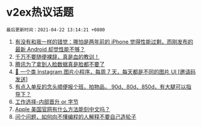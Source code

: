# v2ex热议话题

`最后更新时间：2021-04-22 13:14:21 +0800`

1. [有没有和我一样的错觉：哪怕是两年前的 iPhone 觉得性能过剩，而刚发布的最新 Android 却觉性能不够？](https://www.v2ex.com/t/772242)
1. [千万不要随便裸辞，真是血的教训！](https://www.v2ex.com/t/772311)
1. [腾讯为了拿到人脸数据真是脸都不要了](https://www.v2ex.com/t/772171)
1. [🌁 一个类 Instagram 图片小程序，每周 7 天，每天都是不同的图片 UI [邀请码发送]](https://www.v2ex.com/t/772333)
1. [有点入单反的念头顺便报个班，拍物品， 90d、80d、850d，有大腿可以指导下？](https://www.v2ex.com/t/772355)
1. [工作选择-内部晋升 or 字节](https://www.v2ex.com/t/772369)
1. [Apple 美国官网有什么方法能刻中文吗？](https://www.v2ex.com/t/772317)
1. [问个问题，如何向不懂编程的人解释不要自己造轮子](https://www.v2ex.com/t/772199)

